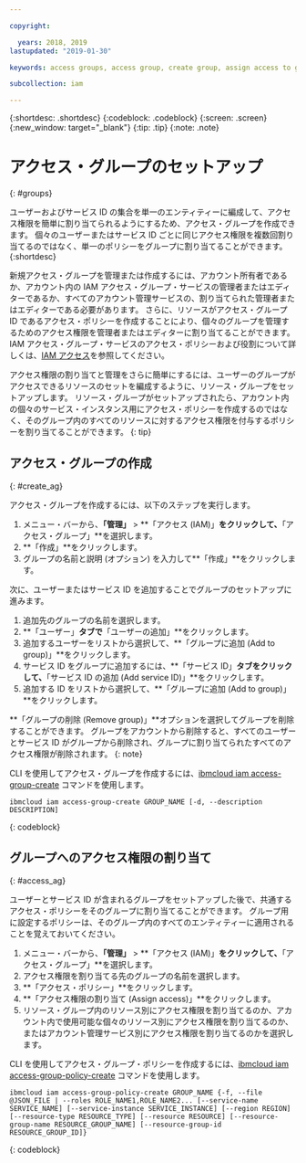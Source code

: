 ```yaml
---

copyright:

  years: 2018, 2019
lastupdated: "2019-01-30"

keywords: access groups, access group, create group, assign access to group

subcollection: iam

---
```


{:shortdesc: .shortdesc}
{:codeblock: .codeblock}
{:screen: .screen}
{:new_window: target="_blank"}
{:tip: .tip}
{:note: .note}


# アクセス・グループのセットアップ
{: #groups}

ユーザーおよびサービス ID の集合を単一のエンティティーに編成して、アクセス権限を簡単に割り当てられるようにするため、アクセス・グループを作成できます。 個々のユーザーまたはサービス ID ごとに同じアクセス権限を複数回割り当てるのではなく、単一のポリシーをグループに割り当てることができます。
{:shortdesc}

新規アクセス・グループを管理または作成するには、アカウント所有者であるか、アカウント内の IAM アクセス・グループ・サービスの管理者またはエディターであるか、すべてのアカウント管理サービスの、割り当てられた管理者またはエディターである必要があります。 さらに、リソースがアクセス・グループ ID であるアクセス・ポリシーを作成することにより、個々のグループを管理するためのアクセス権限を管理者またはエディターに割り当てることができます。 IAM アクセス・グループ・サービスのアクセス・ポリシーおよび役割について詳しくは、[IAM アクセス](/docs/iam?topic=iam-userroles#userroles)を参照してください。

アクセス権限の割り当てと管理をさらに簡単にするには、ユーザーのグループがアクセスできるリソースのセットを編成するように、リソース・グループをセットアップします。 リソース・グループがセットアップされたら、アカウント内の個々のサービス・インスタンス用にアクセス・ポリシーを作成するのではなく、そのグループ内のすべてのリソースに対するアクセス権限を付与するポリシーを割り当てることができます。
{: tip}

## アクセス・グループの作成
{: #create_ag}

アクセス・グループを作成するには、以下のステップを実行します。

1. メニュー・バーから、**「管理」** &gt; **「アクセス (IAM)」**をクリックして、**「アクセス・グループ」**を選択します。
2. **「作成」**をクリックします。
3. グループの名前と説明 (オプション) を入力して**「作成」**をクリックします。

次に、ユーザーまたはサービス ID を追加することでグループのセットアップに進みます。

1. 追加先のグループの名前を選択します。
2. **「ユーザー」**タブで**「ユーザーの追加」**をクリックします。
3. 追加するユーザーをリストから選択して、**「グループに追加 (Add to group)」**をクリックします。
4. サービス ID をグループに追加するには、**「サービス ID」**タブをクリックして、**「サービス ID の追加 (Add service ID)」**をクリックします。
5. 追加する ID をリストから選択して、**「グループに追加 (Add to group)」**をクリックします。

**「グループの削除 (Remove group)」**オプションを選択してグループを削除することができます。 グループをアカウントから削除すると、すべてのユーザーとサービス ID がグループから削除され、グループに割り当てられたすべてのアクセス権限が削除されます。
{: note}

CLI を使用してアクセス・グループを作成するには、[ibmcloud iam access-group-create](/docs/cli/reference/ibmcloud?topic=cloud-cli-ibmcloud_commands_iam#ibmcloud_iam_access_group_create) コマンドを使用します。
```
ibmcloud iam access-group-create GROUP_NAME [-d, --description DESCRIPTION]
```
{: codeblock}


## グループへのアクセス権限の割り当て
{: #access_ag}

ユーザーとサービス ID が含まれるグループをセットアップした後で、共通するアクセス・ポリシーをそのグループに割り当てることができます。 グループ用に設定するポリシーは、そのグループ内のすべてのエンティティーに適用されることを覚えておいてください。

1. メニュー・バーから、**「管理」** &gt; **「アクセス (IAM)」**をクリックして、**「アクセス・グループ」**を選択します。
2. アクセス権限を割り当てる先のグループの名前を選択します。
3. **「アクセス・ポリシー」**をクリックします。
4. **「アクセス権限の割り当て (Assign access)」**をクリックします。
5. リソース・グループ内のリソース別にアクセス権限を割り当てるのか、アカウント内で使用可能な個々のリソース別にアクセス権限を割り当てるのか、またはアカウント管理サービス別にアクセス権限を割り当てるのかを選択します。

CLI を使用してアクセス・グループ・ポリシーを作成するには、[ibmcloud iam access-group-policy-create](/docs/cli/reference/ibmcloud?topic=cloud-cli-ibmcloud_commands_iam#ibmcloud_iam_access_group_policy_create) コマンドを使用します。
```
ibmcloud iam access-group-policy-create GROUP_NAME {-f, --file @JSON_FILE | --roles ROLE_NAME1,ROLE_NAME2... [--service-name SERVICE_NAME] [--service-instance SERVICE_INSTANCE] [--region REGION] [--resource-type RESOURCE_TYPE] [--resource RESOURCE] [--resource-group-name RESOURCE_GROUP_NAME] [--resource-group-id RESOURCE_GROUP_ID]}
```
{: codeblock}
